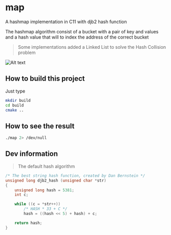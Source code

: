 # map

A hashmap implementation in C11 with djb2 hash function

The hashmap algorithm consist of a bucket with a pair of key and values and a hash value that will to index the address of the correct bucket

> Some implementations added a Linked List to solve the Hash Collision problem

![Alt text](https://upload.wikimedia.org/wikipedia/commons/7/7d/Hash_table_3_1_1_0_1_0_0_SP.svg)

## How to build this project

Just type

```bash
mkdir build
cd build
cmake ..
```

## How to see the result

```bash
./map 2> /dev/null
```

## Dev information

> The default hash algorithm

```c
/* The best string hash function, created by Dan Bernstein */
unsigned long djb2_hash (unsigned char *str)
{
    unsigned long hash = 5381;
    int c;

    while ((c = *str++))
        /* HASH * 33 + C */
        hash = ((hash << 5) + hash) + c;

    return hash;
}
```
